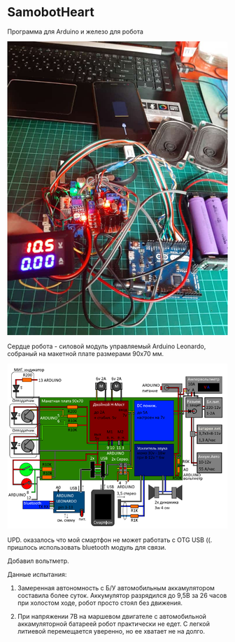 # SamobotHeart
Программа для Arduino и железо для робота

![Иллюстрация к проекту](https://github.com/vindozo/SamobotHeart/blob/master/samobot.jpg)


Сердце робота - силовой модуль управляемый Arduino Leonardo, собраный на макетной плате размерами 90x70 мм.

![схема](https://github.com/vindozo/SamobotHeart/blob/master/schema2_1.png)


UPD. оказалось что мой смартфон не может работать с OTG USB ((. пришлось использовать bluetooth модуль для связи.

Добавил вольтметр. 

Данные испытания:
1. Замеренная автономность с Б/У автомобильным аккамулятором составила более суток.
Аккумулятор разрядился до 9,5В за 26 часов при холостом ходе, робот просто стоял без движения.

2. При напряжении 7В на маршевом двигателе с автомобильной аккамуляторной батареей робот практически не едет.
С легкой литиевой перемещается уверенно, но ее хватает не на долго.
